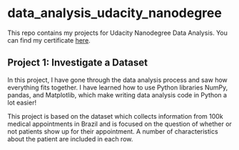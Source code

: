 # data_analysis_udacity_nanodegree
This repo contains my projects for Udacity Nanodegree Data Analysis. You can find my certificate [here](confirm.udacity.com/UEQTHDPG).

## Project 1: Investigate a Dataset
In this project, I have gone through the data analysis process and saw how everything fits together. I have learned how to use Python libraries NumPy, pandas, and Matplotlib, which make writing data analysis code in Python a lot easier!

This project is based on the dataset which collects information from 100k medical appointments in Brazil and is focused on the question of whether or not patients show up for their appointment. A number of characteristics about the patient are included in each row.
